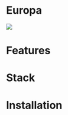 # Europa

<img src="https://therealsujitk-vercel-badge.vercel.app/?app=europa" />

# Features

# Stack

# Installation
